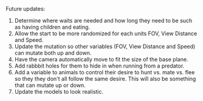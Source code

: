 Future updates:
1. Determine where waits are needed and how long they need to be such as having children and eating.
2. Allow the start to be more randomized for each units FOV, View Distance and Speed.
3. Update the mutation so other variables (FOV, View Distance and Speed) can mutate both up and down.
4. Have the camera automatically move to fit the size of the base plane.
5. Add rabbbit holes for them to hide in when running from a predator.
6. Add a variable to animals to control their desire to hunt vs. mate vs. flee so they they don't all follow the same desire. This will also be something that can mutate up or down. 
7. Update the models to look realistic.
